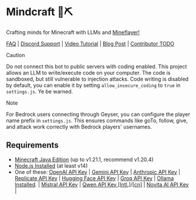 # Mindcraft 🧠⛏️

Crafting minds for Minecraft with LLMs and [Mineflayer!](https://prismarinejs.github.io/mineflayer/#/)

[FAQ](https://github.com/kolbytn/mindcraft/blob/main/FAQ.md) | [Discord Support](https://discord.gg/mp73p35dzC) | [Video Tutorial](https://www.youtube.com/watch?v=gRotoL8P8D8) | [Blog Post](https://kolbynottingham.com/mindcraft/) | [Contributor TODO](https://github.com/users/kolbytn/projects/1)


> [!Caution]
Do not connect this bot to public servers with coding enabled. This project allows an LLM to write/execute code on your computer. The code is sandboxed, but still vulnerable to injection attacks. Code writing is disabled by default, you can enable it by setting `allow_insecure_coding` to `true` in `settings.js`. Ye be warned.

> [!Note]
For Bedrock users connecting through Geyser, you can configure the player name prefix in `settings.js`. This ensures commands like goTo, follow, give, and attack work correctly with Bedrock players' usernames.

## Requirements

- [Minecraft Java Edition](https://www.minecraft.net/en-us/store/minecraft-java-bedrock-edition-pc) (up to v1.21.1, recommend v1.20.4)
- [Node.js Installed](https://nodejs.org/) (at least v14)
- One of these: [OpenAI API Key](https://openai.com/blog/openai-api) | [Gemini API Key](https://aistudio.google.com/app/apikey) | [Anthropic API Key](https://docs.anthropic.com/claude/docs/getting-access-to-claude) | [Replicate API Key](https://replicate.com/) | [Hugging Face API Key](https://huggingface.co/) | [Groq API Key](https://console.groq.com/keys) | [Ollama Installed](https://ollama.com/download). | [Mistral API Key](https://docs.mistral.ai/getting-started/models/models_overview/) | [Qwen API Key [Intl.]](https://www.alibabacloud.com/help/en/model-studio/developer-reference/get-api-key)/[[cn]](https://help.aliyun.com/zh/model-studio/getting-started/first-api-call-to-qwen?) | [Novita AI API Key](https://novita.ai/settings?utm_source=github_mindcraft&utm_medium=github_readme&utm_campaign=link#key-management) |